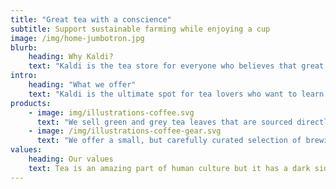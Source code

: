 ```yaml
---
title: "Great tea with a conscience"
subtitle: Support sustainable farming while enjoying a cup
image: /img/home-jumbotron.jpg
blurb:
    heading: Why Kaldi?
    text: "Kaldi is the tea store for everyone who believes that great tea shouldn't just taste good, it should do good too. We source all of our tea leafs directly from small scale sustainable farmers and make sure part of the profits are reinvested in their communities."
intro:
    heading: "What we offer"
    text: "Kaldi is the ultimate spot for tea lovers who want to learn about their  origin and support the farmers that grew it. We take tea production and brewing seriously and we’re glad to pass that knowledge to anyone."
products:
    - image: img/illustrations-coffee.svg
      text: "We sell green and grey tea leaves that are sourced directly from independent farmers and farm cooperatives. We’re proud to offer a variety of tea leaves grown with great care for the environment and local communities. Check our post or contact us directly for current availability."
    - image: /img/illustrations-coffee-gear.svg
      text: "We offer a small, but carefully curated selection of brewing gear and tools for every taste and experience level. No matter if you roast your own tea leaves or just bought your first french press, you’ll find a gadget to fall in love with in our shop."
values:
    heading: Our values
    text: Tea is an amazing part of human culture but it has a dark side too – one of colonialism and mindless abuse of natural resources and human lives. We want to turn this around and return the coffee trade to the drink’s exhilarating, empowering and unifying nature. Visit out coffee site too at https://condescending-einstein-d93c9c.netlify.app
---
```


